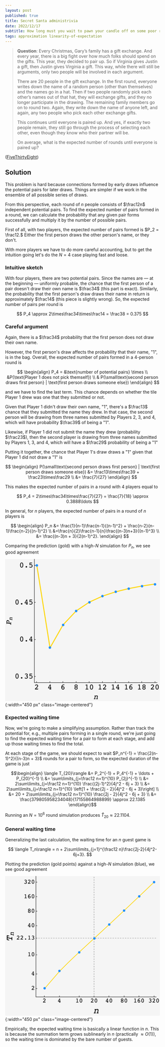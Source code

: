 ```yaml
---
layout: post
published: true
title: Secret Santa administrivia
date: 2022/12/17
subtitle: How long must you wait to pawn your candle off on some poor relative?
tags: approximation linearity-of-expectation 
---
```


>**Question**: Every Christmas, Gary’s family has a gift exchange. And every year, there is a big fight over how much folks should spend on the gifts. This year, they decided to pair up. So if Virginia gives Justin a gift, then Justin gives Virginia a gift. This way, while there will still be arguments, only two people will be involved in each argument.
>
>There are $20$ people in the gift exchange. In the first round, everyone writes down the name of a random person (other than themselves) and the names go in a hat. Then if two people randomly pick each other’s names out of that hat, they will exchange gifts, and they no longer participate in the drawing. The remaining family members go on to round two. Again, they write down the name of anyone left, and again, any two people who pick each other exchange gifts.  
>
>This continues until everyone is paired up. And yes, if exactly two people remain, they still go through the process of selecting each other, even though they know who their partner will be.
>
>On average, what is the expected number of rounds until everyone is paired up?

<!--more-->

([FiveThirtyEight](https://fivethirtyeight.com/features/can-you-make-it-to-2023/))

## Solution

This problem is hard because connections formed by early draws influence the potential pairs for later draws. Things are simpler if we work in the ensemble of all possible series of draws. 

<!-- I'm going to make the simplifying assumption that each pair is independent.  -->

From this perspective, each round of $n$ people consists of $\frac12n$ independent potential pairs. To find the expected number of pairs formed in a round, we can calculate the probability that any given pair forms successfully and multiply it by the number of possible pairs.

First of all, with two players, the expected number of pairs formed is $P_2 = \frac12.$ Either the first person draws the other person's name, or they don't.

With more players we have to do more careful accounting, but to get the intuition going let's do the $N=4$ case playing fast and loose. 

### Intuitive sketch

With four players, there are two potential pairs. Since the names are — at the beginning — uniformly probable, the chance that the first person of a pair doesn't draw their own name is $\frac34$ (this part is exact). Similarly, the probability that the first person's draw draws their name in return is approximately $\frac14$ (this piece is slightly wrong). So, the expected number of pairs per round is

$$ P_4 \approx 2\times\frac34\times\frac14 = \frac38 = 0.375 $$

### Careful argument

Again, there is a $\frac34$ probability that the first person does not draw their own name. 

However, the first person's draw affects the probability that their name, "1", is in the bag. Overall, the expected number of pairs formed in a $4$-person round is

$$
   \begin{align}
      P_4 = &\text{number of potential pairs} \times \\
          &P(\text{Player 1 does not pick themself}) \\
          & P(\small\text{second person draws first person} | \text{first person draws someone else})
   \end{align}
$$

and we have to find the last term. This chance depends on whether the tile Player 1 drew was one that they submitted or not.

Given that Player 1 didn't draw their own name, "1", there's a $\frac13$ chance that they submitted the name they drew. In that case, the second person will be drawing from three names submitted by Players 2, 3, and 4, which will have probability $\frac39$ of being a "1".

Likewise, if Player 1 did not submit the name they drew (probability $\frac23$), then the second player is drawing from three names submitted by Players 1, 3, and 4, which will have a $\frac29$ probability of being a "1"

Putting it together, the chance that Player 1's draw draws a "1" given that Player 1 did not draw a "1" is 

$$ 
   \begin{align}
      P(\small\text{second person draws first person} | \text{first person draws someone else}) &= \frac13\times\frac39 + \frac23\times\frac29 \\
      &= \frac{7}{27}
   \end{align}
$$
 
This makes the expected number of pairs in a round with $4$ players equal to 

$$ P_4 = 2\times\frac34\times\frac{7}{27} = \frac{7}{18} \approx 0.3888\ldots $$

In general, for $n$ players, the expected number of pairs in a round of $n$ players is

$$ 
   \begin{align}
      P_n &= \frac{1}{n-1}\frac{n-1}{(n-1)^2} + \frac{n-2}{n-1}\frac{n-2}{(n-1)^2} \\
          &=\frac{n}{2}\frac{n-1}{n}\frac{(n-3)n+3}{(n-1)^3} \\
          &= \frac{(n-3)n + 3}{2(n-1)^2}. 
   \end{align}
$$

Comparing the prediction (gold) with a high-$N$ simulation for $P_n,$ we see good agreement

![](/img/2022-12-17-christmas-game-all.png){:width="450 px" class="image-centered"}

### Expected waiting time

Now, we're going to make a simplifying assumption. Rather than track the potential for, e.g., multiple pairs forming in a single round, we're just going to find the expected waiting time for a pair to form at each stage, and add up those waiting times to find the total.  

At each stage of the game, we should expect to wait $P_n^{-1} = \frac{2(n-1)^2}{(n-3)n + 3}$ rounds for a pair to form, so the expected duration of the game is just

$$\begin{align}
  \langle T_{20}\rangle &= P_2^{-1} + P_4^{-1} + \ldots + P_{20}^{-1} \\
  &= \sum\limits_{j=\frac12 n=1}^{10} P_{2j}^{-1} \\
  &= 2\sum\limits_{j=\frac12 n=1}^{10} \frac{(2j-1)^2}{4j^2 - 6j + 3} \\
  &= 2\sum\limits_{j=\frac12 n=1}^{10} \left[1 + \frac{2j - 2}{4j^2 - 6j + 3}\right] \\
  &= 20 + 2\sum\limits_{j=\frac12 n=1}^{10} \frac{2j - 2}{4j^2 - 6j + 3} \\
  &= \frac{379805958234048}{17155864988899} \approx 22.1385
\end{align}$$

Running an $N = 10^6$ round simulation produces $\hat{T}_{20} \approx 22.1104.$ 

### General waiting time

Generalizing the last calculation, the waiting time for an $n$ guest game is

$$ \langle T_n\rangle = n + 2\sum\limits_{j=1}^{\frac12 n}\frac{2j-2}{4j^2-6j+3}. $$

Plotting the prediction (gold points) against a high-$N$ simulation (blue), we see good agreement

![](/img/2022-12-17-christmas-game-theory-comparison.png){:width="450 px" class="image-centered"}

Empirically, the expected waiting time is basically a linear function in $n.$ This is because the summation term grows sublinearly in $n$ (practically $\approx O(1)$), so the waiting time is dominated by the bare number of guests. 

<br>

